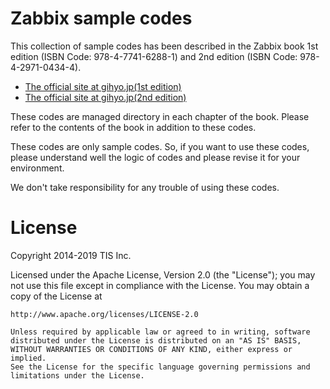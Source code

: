 # Zabbix sample codes

This collection of sample codes has been described in the Zabbix book 1st edition (ISBN Code: 978-4-7741-6288-1) and 2nd edition (ISBN Code: 978-4-2971-0434-4).

- [The official site at gihyo.jp(1st edition)](http://gihyo.jp/book/2014/978-4-7741-6288-1?ard=1391386319)
- [The official site at gihyo.jp(2nd edition)](http://gihyo.jp/book/)

These codes are managed directory in each chapter of the book.
Please refer to the contents of the book in addition to these codes.

These codes are only sample codes.
So, if you want to use these codes, please understand well the logic of codes and please revise it for your environment.

We don't take responsibility for any trouble of using these codes.

License
======

Copyright 2014-2019 TIS Inc.

Licensed under the Apache License, Version 2.0 (the "License");
you may not use this file except in compliance with the License.
You may obtain a copy of the License at

    http://www.apache.org/licenses/LICENSE-2.0

    Unless required by applicable law or agreed to in writing, software
    distributed under the License is distributed on an "AS IS" BASIS,
    WITHOUT WARRANTIES OR CONDITIONS OF ANY KIND, either express or implied.
    See the License for the specific language governing permissions and
    limitations under the License.
